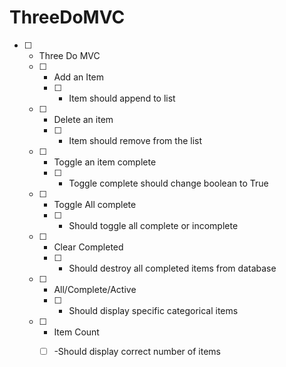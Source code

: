 # ThreeDoMVC

* [ ] - Three Do MVC
  * [ ] - Add an Item
    * [ ] - Item should append to list
  * [ ] - Delete an item
    * [ ] - Item should remove from the list
  * [ ] - Toggle an item complete
    * [ ] - Toggle complete should change boolean to True
  * [ ] - Toggle All complete
    * [ ] - Should toggle all complete or incomplete
  * [ ] - Clear Completed
    * [ ] - Should destroy all completed items from database
  * [ ] - All/Complete/Active
    * [ ] - Should display specific categorical items
  * [ ] - Item Count
    * [ ] -Should display correct number of items
    
